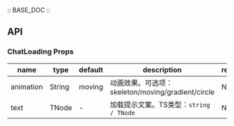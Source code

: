 :: BASE_DOC ::

## API
### ChatLoading Props

name | type | default | description | required
-- | -- | -- | -- | --
animation | String | moving | 动画效果。可选项：skeleton/moving/gradient/circle | N
text | TNode | - | 加载提示文案。TS类型：`string / TNode` | N
